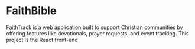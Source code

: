 # FaithBible


FaithTrack is a web application built to support Christian communities by offering features like devotionals, prayer requests, and event tracking. This project is the React front-end
